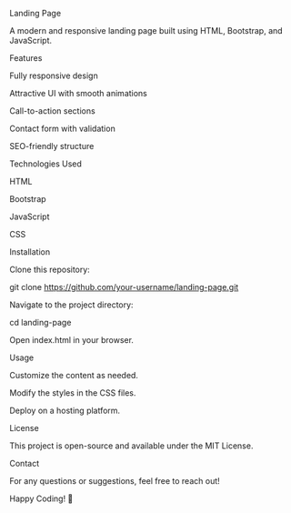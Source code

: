Landing Page

A modern and responsive landing page built using HTML, Bootstrap, and JavaScript.

Features

Fully responsive design

Attractive UI with smooth animations

Call-to-action sections

Contact form with validation

SEO-friendly structure

Technologies Used

HTML

Bootstrap

JavaScript

CSS

Installation

Clone this repository:

git clone https://github.com/your-username/landing-page.git

Navigate to the project directory:

cd landing-page

Open index.html in your browser.

Usage

Customize the content as needed.

Modify the styles in the CSS files.

Deploy on a hosting platform.

License

This project is open-source and available under the MIT License.

Contact

For any questions or suggestions, feel free to reach out!

Happy Coding! 🚀
